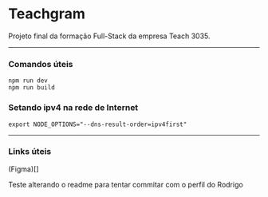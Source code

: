 # Teachgram

Projeto final da formação Full-Stack da empresa Teach 3035.

--- 

### Comandos úteis

```
npm run dev
npm run build
```

### Setando ipv4 na rede de Internet
```
export NODE_OPTIONS="--dns-result-order=ipv4first"
```

---

### Links úteis

(Figma)[]

Teste alterando o readme para tentar commitar com o perfil do Rodrigo
